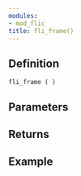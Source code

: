 ```yaml
---
modules:
- mod_flic
title: fli_frame()
---
```


## Definition

    fli_frame ( )

## Parameters

## Returns

## Example

```
```
